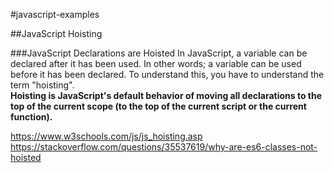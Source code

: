 #javascript-examples

##JavaScript Hoisting

###JavaScript Declarations are Hoisted
In JavaScript, a variable can be declared after it has been used. In other words; a variable can be used before it has been declared.
To understand this, you have to understand the term "hoisting".   
__Hoisting is JavaScript's default behavior of moving all declarations to the top of the current scope (to the top of the current script or the current function).__

https://www.w3schools.com/js/js_hoisting.asp
https://stackoverflow.com/questions/35537619/why-are-es6-classes-not-hoisted